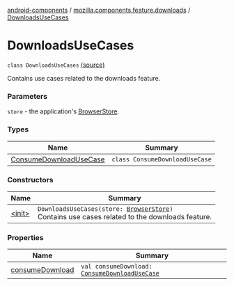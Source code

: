 [android-components](../../index.md) / [mozilla.components.feature.downloads](../index.md) / [DownloadsUseCases](./index.md)

# DownloadsUseCases

`class DownloadsUseCases` [(source)](https://github.com/mozilla-mobile/android-components/blob/master/components/feature/downloads/src/main/java/mozilla/components/feature/downloads/DownloadsUseCases.kt#L16)

Contains use cases related to the downloads feature.

### Parameters

`store` - the application's [BrowserStore](../../mozilla.components.browser.state.store/-browser-store/index.md).

### Types

| Name | Summary |
|---|---|
| [ConsumeDownloadUseCase](-consume-download-use-case/index.md) | `class ConsumeDownloadUseCase` |

### Constructors

| Name | Summary |
|---|---|
| [&lt;init&gt;](-init-.md) | `DownloadsUseCases(store: `[`BrowserStore`](../../mozilla.components.browser.state.store/-browser-store/index.md)`)`<br>Contains use cases related to the downloads feature. |

### Properties

| Name | Summary |
|---|---|
| [consumeDownload](consume-download.md) | `val consumeDownload: `[`ConsumeDownloadUseCase`](-consume-download-use-case/index.md) |
